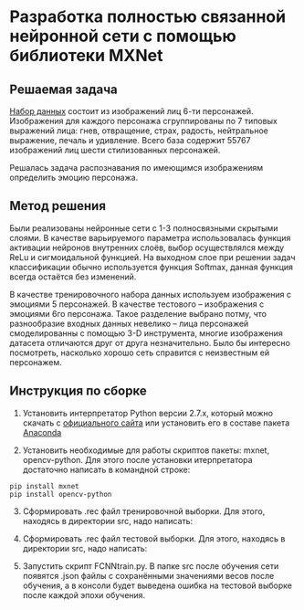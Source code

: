 # Разработка полностью связанной нейронной сети с помощью библиотеки MXNet
 ## Решаемая задача
[Набор данных](http://grail.cs.washington.edu/projects/deepexpr/ferg-db.html "dataset description") состоит из изображений лиц 6-ти персонажей. Изображения для каждого персонажа сгруппированы по 7 типовых выражений лица: гнев, отвращение, страх, радость, нейтральное выражение, печаль и удивление. Всего база содержит 55767  изображений лиц шести стилизованных персонажей.

Решалась задача распознавания по имеющимся изображениям определить эмоцию персонажа.

## Метод решения
Были реализованы нейронные сети с 1-3 полносвязными скрытыми слоями. В качестве варьируемого параметра использовалась функция активации нейронов внутренних слоёв, выбор осуществлялся между ReLu и сигмоидальной функцией. На выходном слое при решении задач классификации обычно используется функция Softmax, данная функция всегда остаётся без изменений.

В качестве тренировочного набора данных используем изображения с эмоциями 5 персонажей. В качестве тестового – изображения с эмоциями 6го персонажа. Такое разделение выбрано потму, что разнообразие входных данных невелико – лица персонажей смоделированны с помощью 3-D инструмента, многие изображения датасета отличаются друг от друга незначительно. Было бы интересно посмотреть, насколько хорошо сеть справится с неизвестным ей персонажем.

## Инструкция по сборке
1. Установить интерпретатор Python версии 2.7.x, который можно скачать с [официального сайта](https://www.python.org/downloads/ "python download") или установить его в составе пакета [Anaconda](https://www.anaconda.com/download/ "Anaconda download")

2. Установить необходимые для работы скриптов пакеты: mxnet, opencv-python. Для этого после установки итерпретатора достаточно написать в командной строке:
<pre><code>pip install mxnet
pip install opencv-python
</code></pre>

3. Сформировать .rec файл тренировочной выборки. Для этого, находясь в директории src, надо написать:

4. Сформировать .rec файл тестовой выборки. Для этого, находясь в директории src, надо написать:

5. Запустить скрипт FCNNtrain.py. В папке src после обучения сети появятся .json файлы с сохранёнными значениями весов после обучения, а в консоли будет выведена ошибка на тестовой выборке после каждой эпохи обучения.

